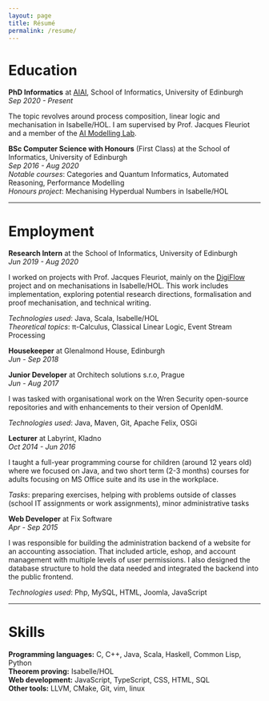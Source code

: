 ```yaml
---
layout: page
title: Résumé
permalink: /resume/
---
```

# Education

__PhD Informatics__ at [AIAI](http://web.inf.ed.ac.uk/aiai), School of Informatics, University of Edinburgh  
_Sep 2020 - Present_

The topic revolves around process composition, linear logic and mechanisation in Isabelle/HOL.
I am supervised by Prof. Jacques Fleuriot and a member of the [AI Modelling Lab](https://aiml.inf.ed.ac.uk/).

__BSc Computer Science with Honours__ (First Class) at the School of Informatics, University of Edinburgh  
_Sep 2016 - Aug 2020_  
_Notable courses_: Categories and Quantum Informatics, Automated Reasoning, Performance Modelling  
_Honours project_: Mechanising Hyperdual Numbers in Isabelle/HOL

---

# Employment

__Research Intern__ at the School of Informatics, University of Edinburgh  
_Jun 2019 - Aug 2020_

I worked on projects with Prof. Jacques Fleuriot, mainly on the [DigiFlow](http://homepages.inf.ed.ac.uk/ppapapan/digiflow/) project and on mechanisations in Isabelle/HOL.
This work includes implementation, exploring potential research directions, formalisation and proof mechanisation, and technical writing.

_Technologies used_: Java, Scala, Isabelle/HOL  
_Theoretical topics_: &pi;-Calculus, Classical Linear Logic, Event Stream Processing

__Housekeeper__ at Glenalmond House, Edinburgh  
_Jun - Sep 2018_

__Junior Developer__ at Orchitech solutions s.r.o, Prague  
_Jun - Aug 2017_

I was tasked with organisational work on the Wren Security open-source repositories and with enhancements to their version of OpenIdM.

_Technologies used_: Java, Maven, Git, Apache Felix, OSGi  

__Lecturer__ at Labyrint, Kladno  
_Oct 2014 - Jun 2016_

I taught a full-year programming course for children (around 12 years old) where we focused on Java, and two short term (2-3 months) courses for adults focusing on MS Office suite and its use in the workplace.

_Tasks_: preparing exercises, helping with problems outside of classes (school IT assignments or work assignments), minor administrative tasks

__Web Developer__ at Fix Software  
_Apr - Sep 2015_

I was responsible for building the administration backend of a website for an accounting association.
That included article, eshop, and account management with multiple levels of user permissions.
I also designed the database structure to hold the data needed and integrated the backend into the public frontend.

_Technologies used_: Php, MySQL, HTML, Joomla, JavaScript

---

# Skills

__Programming languages:__ C, C++, Java, Scala, Haskell, Common Lisp, Python  
__Theorem proving:__ Isabelle/HOL  
__Web development:__ JavaScript, TypeScript, CSS, HTML, SQL  
__Other tools:__ LLVM, CMake, Git, vim, linux
